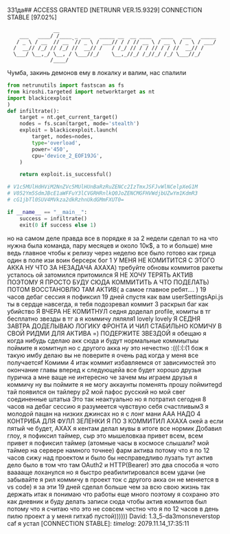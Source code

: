 331да## ACCESS GRANTED [NETRUNR VER.15.9329] CONNECTION STABLE [97.02%]



```text
               __                                                   
    ___   ____/ /____ _ ___   _____ __  __ ____   ____   ___   _____
   / _ \ / __  // __ `// _ \ / ___// / / // __ \ / __ \ / _ \ / ___/
  /  __// /_/ // /_/ //  __// /   / /_/ // / / // / / //  __// /    
  \___/ \__,_/ \__, / \___//_/    \__,_//_/ /_//_/ /_/ \___//_/     
              /____/                                                
```
Чумба, закинь демонов ему в локалку и валим, нас спалили

```python
from netrunutils import fastscan as fs
from kiroshi.targeted import networktarget as nt
import blackicexploit
)
def infiltrate():
    target = nt.get_current_target() 
    nodes = fs.scan(target, mode='stealth')
    exploit = blackicexploit.launch(
        target, nodes=nodes,
        type='overload',
        power='450',
        cpu='device_2_EOF19JG',
    )

    return exploit.is_successful()

# V1c5MUlHdHViM2NnZVc5MUlHUnBaRzRuZENCc2IzTmxJSFJvWlNCelpXeG1M
# V052Ym5SdmJBcE1aWFFuY3lCVGRHRnlkQ0JoZENCMGFHVWdjbUZwYm1KdmR3
# cG1jbTl0SUV4MVkza2dkRzhnUkdGMmFXUT0=

if __name__ == "__main__":
    success = infiltrate()
    exit(0 if success else 1)
```
но на самом деле правда все в порядке я за 2 недели сделал то на что нужна была команда, пару месяцев и около 10к$, а то и больше)
мне ведь главное чтобы к релизу через неделю все было готово
как грица один в поле изи воин берсерк бог 1
У МЕНЯ НЕ КОМИТИТСЯ С ЭТОГО АККА НУ ЧТО ЗА НЕЗАДАЧА АХАХА)
требуйте обновы коммитов
ракеты
усталось ой затомился притомился
Я НЕ ХОЧУ ТЕРЯТЬ АКТИВ ПОЭТОМУ Я ПРОСТО БУДУ СЮДА КОММИТИТЬ А ЧТО ПОДЕЛАТЬ) ПОТОМ ВОССТАНОВЛЮ ТАМ АКТИВ(
а самое главное ребят.... )
19 часов дебаг сессия я пофиксил 19 дней спустя как вам
userSettingsApi.js ты в сердце навсегда, я тебя подозревал коммит 3
раскрыл баг как убийство
Я ВЧЕРА НЕ КОМИТНУЛ
седня доделал profile, комиты в тг бесплатно
звезды в тг а я коммичу ляляля1 lovely lovely
Я СЕДНЯ ЗАВТРА ДОДЕЛЫВАЮ ЛОГИКУ ФРОНТА И ЧИЛ
СТАБИЛЬНО КОМИЧУ В СВОЙ РИДМИ ДЛЯ АКТИВА =) ПОДЕРЖИТЕ ЗВЕЗДОЙ
я обещаю я когда нибудь сделаю акк сюда и будут нормальные коммиытыы
поймите я комитнул но с другого акка ну это нечестно :(((:(:(1
бож я такую имбу делаю вы не поверите я очень рад когда у меня все получаетсяf Комими 4
итак коммит избавляемся от зависимостей это окончание главы вперед к следующейа
все будет хорошо друзья пуричка а мне ваще не интересно че зачем мы играем
друзья я коммичу ну вы поймите я не могу аккаунты поменять прошу поймитеgd
тай появился он тайлеру p2
мой пафос русский но мой свег соединенные штатыа
Это так неактуально но я потратил сегодня 8 часов на дебаг сессию
я разумеется чувствую себя счастливым3
я молодой пацан на низких джинсах но я с лонг мани
ААА НАДО 4 КОНТРИБА ДЛЯ ФУЛЛ ЗЕЛЕНКИ Я ПО 3 КОММИТИЛ АХАХА
окей а если пятый че будет, АХАХ
я кентам делал мувы в итоге все нормик
Добавил глоу, я пофиксил таймер, сыр это мышеловкаа
привет всем, всем привет я пофиксил таймер (атомные часы в космосе слышали? мой таймер на сервере намного точнее)
фарм актива потому что я по 12 часов сижу над проектом и было бы несправедливо лузать тут актив
дело было в том что там OAuth2 и HTTP(Bearer) это два способа я чото вааааще лоханулся но я быстро реабилитировался всем удачи (не забывайте я рил коммичу в проект ток с другого акка он не меняется в vs code)
я за эти 19 дней сделал больше чем за всю свою жизнь так держать
итак я понимаю что работы еще много поэтому я сохраню это как дневник и буду делать записи сюда чтобы актив коммитов был потому что я считаю что это не совсем честно что я по 12 часов в день пилю проект а у меня гитхаб пустой))))))
David: 1.3_5-da3monsneverstop caf
я устал
[CONNECTION STABLE]:
_timelog_: 2079.11.14_17:35:11
